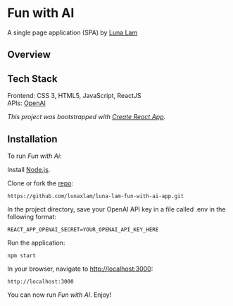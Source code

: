# **Fun with AI**
A single page application (SPA) by [Luna Lam](https://github.com/lunaxlam)

## **Overview**

## **Tech Stack**
Frontend: CSS 3, HTML5, JavaScript, ReactJS <br />
APIs: [OpenAI](https://openai.com/api/)

*This project was bootstrapped with [Create React App](https://github.com/facebook/create-react-app).*

## **Installation**
To run *Fun with Ai*:

Install [Node.js](https://nodejs.org/en/). 

Clone or fork the [repo](https://github.com/lunaxlam/luna-lam-fun-with-ai-app.git):
```
https://github.com/lunaxlam/luna-lam-fun-with-ai-app.git
```

In the project directory, save your OpenAI API key in a file called .env in the following format:
```
REACT_APP_OPENAI_SECRET=YOUR_OPENAI_API_KEY_HERE
```

Run the application:
```
npm start
```

In your browser, navigate to [http://localhost:3000](http://localhost:3000):
```
http://localhost:3000
```
You can now run *Fun with AI*. Enjoy!
